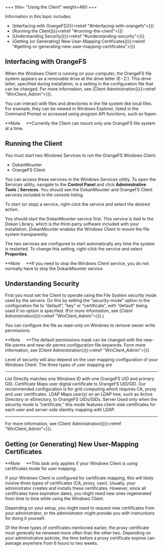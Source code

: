 +++
title= "Using the Client"
weight=460
+++

Information in this topic includes:

-   [Interfacing with OrangeFS]({{<relref "#interfacing-with-orangefs">}})
-   [Running the Client]({{<relref "#running-the-client">}})
-   [Understanding Security]({{<relref "#understanding-security">}})
-   [Getting (or Generating) New User-Mapping
    Certificates]({{<relref "#getting-or-generating-new-user-mapping-certificates">}})

Interfacing with OrangeFS
-------------------------

When the Windows Client is running on your computer, the OrangeFS file
system appears as a removable drive at the drive letter (E:-Z:). This
drive letter, specified during installation, is a setting in the
configuration file that can be changed. For more information, see
[Client Administration]({{<relref "WinClient_Admin">}}).

You can interact with files and directories in the file system like
local files. For example, they can be viewed in Windows Explorer, listed
in the Command Prompt or accessed using program API functions, such as
fopen.

**Note     **Currently the Client can mount only one OrangeFS file
system at a time.

Running the Client
------------------

You must start two Windows Services to run the OrangeFS Windows Client:

-   DokanMounter
-   OrangeFS Client

You can access these services in the Windows Services utility. To open
the Services utility, navigate to the **Control Panel** and click
**Administrative Tools** | **Services**. You should see the DokanMounter
and OrangeFS Client services included in the console listing.

To start (or stop) a service, right-click the service and select the
desired action.

You should start the DokanMounter service first. This service is tied to
the Dokan Library, which is the third-party software included with your
installation. DokanMounter enables the Windows Client to mount the file
system transparently.

The two services are configured to start automatically any time the
system is restarted. To change this setting, right-click the service and
select **Properties**.

**Note     **If you need to stop the Windows Client service, you do not
normally have to stop the DokanMounter service.

Understanding Security
----------------------

First you must set the Client to operate using the File System security
mode used by the servers. Do this by setting the “security-mode” option
in the configuration file to “default”, “key” or “certificate”, with
“default” being used if no option is specified. (For more information,
see [Client Administration]({{<relref "WinClient_Admin">}}).)

You can configure the file as read-only on Windows to remove owner write
permissions.

**Note     **The default permissions mask can be changed with the
new-file-perms and new-dir-perms configuration file keywords. Form more
information, see [Client Administration]({{<relref "WinClient_Admin">}}).

Level of security will also depend on the user mapping configuration of
your Windows Client. The three types of user mapping are

  ------------- ----------------------------------------------------------------------------------------------------------------------------------------------------------
  List          Directly matches one Windows ID with one OrangeFS UID and primary GID.
  Certificate   Maps user digital certificate to OrangeFS UID/GID. Our recommended configuration is for grid computing which requires CA, proxy and user certificates.
  LDAP          Maps user(s) on an LDAP tree, such as Active Directory or eDirectory, to OrangeFS UIDs/GIDs.
  Server        Used only when the security mode is “certificate,” this mode features client-side certificates for each user and server-side identity mapping with LDAP.
  ------------- ----------------------------------------------------------------------------------------------------------------------------------------------------------

For more information, see [Client Administration]({{<relref "WinClient_Admin">}}).

Getting (or Generating) New User-Mapping Certificates
-----------------------------------------------------

**Note     **This task only applies if your Windows Client is using
certificates mode for user mapping.

If your Windows Client is configured for certificate mapping, this will
likely involve three types of certificates (CA, proxy, user). Usually,
your administrator creates and installs these certificates. However,
since all certificates have expiration dates, you might need new ones
regenerated from time to time while using the Windows Client.

Depending on your setup, you might need to request new certificates from
your administrator, or the administrator might provide you with
instructions for doing it yourself.

Of the three types of certificates mentioned earlier, the proxy
certificate must generally be renewed more often than the other two.
Depending on your administrative policies, the time before a proxy
certificate expires can average anywhere from 6 hours to two weeks.

 

 

 

 

 
